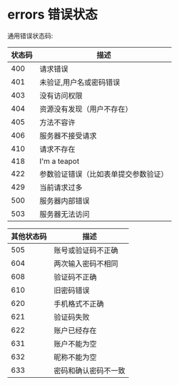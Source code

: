 # errors 错误状态


通用错误状态码:


状态码 | 描述
---------- | -------
400 | 请求错误
401 | 未验证,用户名或密码错误
403 | 没有访问权限
404 | 资源没有发现（用户不存在）
405 | 方法不容许
406 | 服务器不接受请求
410 | 请求不存在
418 | I'm a teapot
422 | 参数验证错误（比如表单提交参数验证）
429 | 当前请求过多
500 | 服务器内部错误
503 | 服务器无法访问

其他状态码 | 描述
---------- | -------
505 | 账号或验证码不正确
604 | 两次输入密码不相同
608 | 验证码不正确
610 | 旧密码错误
620 | 手机格式不正确
621 | 验证码失败
622 | 账户已经存在
631 | 账户不能为空
632 | 昵称不能为空
633 | 密码和确认密码不一致